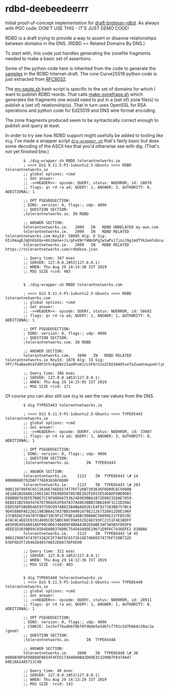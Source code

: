 # rdbd-deebeedeerrr

Initial proof-of-concept implementation for [draft-brotman-rdbd](https://tools.ietf.org/html/draft-brotman-rdbd).
As always with POC code: DON'T USE THIS - IT'S JUST DEMO CODE!

RDBD is a draft trying to provide a way to assert or disavow relationships 
between domains in the DNS. (RDBD == Related Domains By DNS.)

To start with, this code just handles generating the zonefile fragments 
needed to make a basic set of assertions.

Some of the python code here is inherited from the code to generate the
[samples](https://github.com/abrotman/related-domains-by-dns/master/sample)
in the RDBD Internet-draft. The core Curve25519 python code is just extracted from
[RFC8032](https://tools.ietf.org/html/rfc8032).

The [my-seutp.sh](./my-setup.sh) bash script is specific to the 
set of domains for which I want to publish RDBD reords. That 
calls [make-zonefrags.sh](./make-zonefrags.sh)
which generates the fragments one would need to put in a (set of) zone file(s) to
publish a (set of) relationship(s). That in turn uses OpenSSL for
RSA operations and python code for Ed25519 and DNS wire format
encoding.

The zone fragments produced seem to be syntactically correct enough
to publish and query at least.

In order to try see how RDBD support might usefully be 
added to tooling like ``dig``, I've made a wrapper script
[``dig-wrapper.sh``](./dig-wrapper.sh) that's fairly
basic but does some decoding of the ASCII hex that you'd
otherwise see with dig. (That's not yet finished btw.)

            $ ./dig-wrapper.sh RBDD tolerantnetworks.ie
            ; <<>> DiG 9.11.5-P1-1ubuntu2.5-Ubuntu <<>> RDBD tolerantnetworks.ie
            ;; global options: +cmd
            ;; Got answer:
            ;; ->>HEADER<<- opcode: QUERY, status: NOERROR, id: 28078
            ;; flags: qr rd ra ad; QUERY: 1, ANSWER: 3, AUTHORITY: 0, ADDITIONAL: 1
            
            ;; OPT PSEUDOSECTION:
            ; EDNS: version: 0, flags:; udp: 4096
            ;; QUESTION SECTION:
            ;tolerantnetworks.ie. IN RDBD
            
            ;; ANSWER SECTION:
            tolerantnetworks.ie.   2009   IN   RDBD UNRELATED my-own.com
            tolerantnetworks.ie.   2009   IN   RDBD RELATED tolerantnetworks.com KeyId: 50885 Alg: 8 Sig: UIi04agbJqhhEGE6x+6G1QeGe+Ji/gFeVNrfmNnbPg2w1wPv17jnzJ9g1mdTYk2em7obcuayMornBZbq0RslBDR2cHloJh/Uejekhji7M7oQTxwi0grO7VXfW+tkbpN1jAl6uCW0uq0C7OT5JxA7t1e8SdRetvriJhGbO2oXo3vRmgAWeOISZzJpEt3hlvN8uSbPRHB/C0c5yfHH++FGvJmAjFgJniN/tTnKesTE7s6RkUaVzcW9xgyZpVzSTsk/whUfThvf+oVp5AWoga75DA1nQK7fS9qjsuar409aW1+O32Tu4dMDC5TGXU2og3bQx1RWWp3ilnHZ9sdDbv4oOLo=
            tolerantnetworks.ie.   2009   IN   RDBD RELATED https://tolerantnetworks.com/rdbdeze.json
            
            ;; Query time: 347 msec
            ;; SERVER: 127.0.0.1#53(127.0.0.1)
            ;; WHEN: Thu Aug 29 14:14:30 IST 2019
            ;; MSG SIZE rcvd: 483

            
            $ ./dig-wrapper.sh RBDD tolerantnetworks.com

            ; <<>> DiG 9.11.5-P1-1ubuntu2.5-Ubuntu <<>> RDBD tolerantnetworks.com
            ;; global options: +cmd
            ;; Got answer:
            ;; ->>HEADER<<- opcode: QUERY, status: NOERROR, id: 56692
            ;; flags: qr rd ra ad; QUERY: 1, ANSWER: 1, AUTHORITY: 0, ADDITIONAL: 1
            
            ;; OPT PSEUDOSECTION:
            ; EDNS: version: 0, flags:; udp: 4096
            ;; QUESTION SECTION:
            ;tolerantnetworks.com. IN RDBD
            
            ;; ANSWER SECTION:
            tolerantnetworks.com.   3600   IN   RDBD RELATED tolerantnetworks.ie KeyId: 1878 Alg: 15 Sig: YPT/fkaNax0VaTd0FSt5r6gkNz21aoRFoHJ/LVF6rSJoZCbO1N405veToZuomtmupnHrlyKxh4bnLkkvijUKtlA=
            
            ;; Query time: 386 msec
            ;; SERVER: 127.0.0.1#53(127.0.0.1)
            ;; WHEN: Thu Aug 29 14:15:05 IST 2019
            ;; MSG SIZE rcvd: 171

            

Of course you can also still use ``dig`` to see the
raw values from the DNS.

            $ dig TYPE65443 tolerantnetworks.ie
            
            ; <<>> DiG 9.11.5-P1-1ubuntu2.5-Ubuntu <<>> TYPE65443 tolerantnetworks.ie
            ;; global options: +cmd
            ;; Got answer:
            ;; ->>HEADER<<- opcode: QUERY, status: NOERROR, id: 33907
            ;; flags: qr rd ra ad; QUERY: 1, ANSWER: 3, AUTHORITY: 0, ADDITIONAL: 1
            
            ;; OPT PSEUDOSECTION:
            ; EDNS: version: 0, flags:; udp: 4096
            ;; QUESTION SECTION:
            ;tolerantnetworks.ie.		IN	TYPE65443
            
            ;; ANSWER SECTION:
            tolerantnetworks.ie.	2123	IN	TYPE65443 \# 14 0000066D792D6F776E03636F6D00
            tolerantnetworks.ie.	2123	IN	TYPE65443 \# 283 000110746F6C6572616E746E6574776F726B7303636F6D00C6C5088B 4E1A81B26A86110613AC7EE86D507867BE262FE015E54DADF98D9DB3 E0DB0D703EFD7B8E7CC9F60D66753624D9E9BBA1B72E6B2328AE7059 6EAD11B25043476707968261FD47A37A48638BB33BA104F1C22D20AC EED55DF5BEB646E93758C097AB825B4BAAD02ECE4F927103BB757BC4 9D45EB6FAE226119B3B6A17A37BD19A001678E21267326912DDE196F 37CB926CF44707F0B4739C9F1C7FBE146BC99808C58099E237FB539C A7AC4C4EECE91914695CDC5BDC60C99A55CD24EC93FC2151F4E1BDFF A8569E405A881AEF90C0D6740AEDF4BDAA3B2E6ABE34F5A5B5F8EDF6 4EEE1D3030B94C65D4DA88376D0C754565A9DE29671D9F6C7436EFE2 838BA6
            tolerantnetworks.ie.	2123	IN	TYPE65443 \# 45 00012968747470733A2F2F746F6C6572616E746E6574776F726B732E 636F6D2F72646264657A652E6A736F6E00
            
            ;; Query time: 311 msec
            ;; SERVER: 127.0.0.1#53(127.0.0.1)
            ;; WHEN: Thu Aug 29 14:12:36 IST 2019
            ;; MSG SIZE  rcvd: 483
            
            
            $ dig TYPE65448 tolerantnetworks.ie
            ; <<>> DiG 9.11.5-P1-1ubuntu2.5-Ubuntu <<>> TYPE65448 tolerantnetworks.ie
            ;; global options: +cmd
            ;; Got answer:
            ;; ->>HEADER<<- opcode: QUERY, status: NOERROR, id: 28911
            ;; flags: qr rd ra ad; QUERY: 1, ANSWER: 1, AUTHORITY: 0, ADDITIONAL: 1
            
            ;; OPT PSEUDOSECTION:
            ; EDNS: version: 0, flags:; udp: 4096
            ; COOKIE: 1ec5ef76adb6f8bf0fd6de5e5d67cf791c5d7bb64c20ac3a (good)
            ;; QUESTION SECTION:
            ;tolerantnetworks.ie.		IN	TYPE65448
            
            ;; ANSWER SECTION:
            tolerantnetworks.ie.	3600	IN	TYPE65448 \# 36 0000030F6FD8D88FB654F4FE5C73840A9B42D89E3C2290D7F8374A47 60E18A14A5711C4B
            
            ;; Query time: 48 msec
            ;; SERVER: 127.0.0.1#53(127.0.0.1)
            ;; WHEN: Thu Aug 29 14:13:29 IST 2019
            ;; MSG SIZE  rcvd: 143

            



